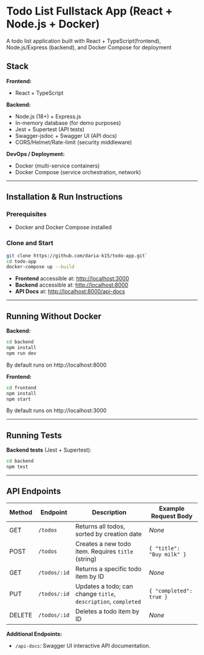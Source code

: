 # Todo List Fullstack App (React + Node.js + Docker)

A todo list application built with React + TypeScript(frontend), Node.js/Express (backend), and Docker Compose for deployment

## Stack

**Frontend:**
- React + TypeScript

**Backend:**
- Node.js (18+) + Express.js
- In-memory database (for demo purposes)
- Jest + Supertest (API tests)
- Swagger-jsdoc + Swagger UI (API docs)
- CORS/Helmet/Rate-limit (security middleware)

**DevOps / Deployment:**
- Docker (multi-service containers)
- Docker Compose (service orchestration, network)

---

## Installation & Run Instructions

### Prerequisites

- Docker and Docker Compose installed

### Clone and Start

``` bash 
git clone https://github.com/daria-k15/todo-app.git`
cd todo-app
docker-compose up --build
```


- **Frontend** accessible at: [http://localhost:3000](http://localhost:3000)
- **Backend** accessible at: [http://localhost:8000](http://localhost:8000)
- **API Docs** at: [http://localhost:8000/api-docs](http://localhost:8000/api-docs)

---

## Running Without Docker

**Backend:**
``` bash
cd backend
npm install
npm run dev
```

By default runs on http://localhost:8000

**Frontend:**

``` bash 
cd frontend
npm install
npm start
```

By default runs on http://localhost:3000

---

## Running Tests

**Backend tests** (Jest + Supertest):

```bash
cd backend
npm test
```

---

## API Endpoints

| Method | Endpoint               | Description                                                      | Example Request Body                |
|--------|------------------------|------------------------------------------------------------------|-------------------------------------|
| GET    | `/todos`           | Returns all todos, sorted by creation date                       | *None*                              |
| POST   | `/todos`           | Creates a new todo item. Requires `title` (string)               | `{ "title": "Buy milk" }`           |
| GET    | `/todos/:id`       | Returns a specific todo item by ID                               | *None*                              |
| PUT    | `/todos/:id`       | Updates a todo; can change `title`, `description`, `completed`   | `{ "completed": true }`             |
| DELETE | `/todos/:id`       | Deletes a todo item by ID                                        | *None*                              |

**Additional Endpoints:**
- `/api-docs`: Swagger UI interactive API documentation.
